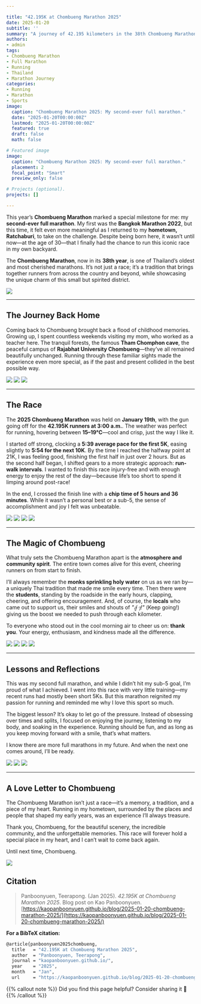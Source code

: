 ```yaml
---

title: "42.195K at Chombueng Marathon 2025"
date: 2025-01-20
subtitle: ''
summary: "A journey of 42.195 kilometers in the 38th Chombueng Marathon, blending personal nostalgia, local charm, and the triumph of completing my second-ever full marathon."
authors:  
- admin  
tags:  
- Chombueng Marathon
- Full Marathon
- Running
- Thailand
- Marathon Journey
categories:  
- Running
- Marathon
- Sports
image:
  caption: "Chombueng Marathon 2025: My second-ever full marathon."
  date: "2025-01-20T00:00:00Z"  
  lastmod: "2025-01-20T00:00:00Z"  
  featured: true  
  draft: false
  math: false

# Featured image
image:  
  caption: "Chombueng Marathon 2025: My second-ever full marathon."  
  placement: 2  
  focal_point: "Smart"  
  preview_only: false

# Projects (optional).
projects: []

---
```


<!-- {{< toc mobile_only=true is_open=true >}} -->

This year’s **Chombueng Marathon** marked a special milestone for me: my **second-ever full marathon**. My first was the **Bangkok Marathon 2022**, but this time, it felt even more meaningful as I returned to my **hometown, Ratchaburi**, to take on the challenge. Despite being born here, it wasn’t until now—at the age of 30—that I finally had the chance to run this iconic race in my own backyard.

The **Chombueng Marathon**, now in its **38th year**, is one of Thailand’s oldest and most cherished marathons. It’s not just a race; it’s a tradition that brings together runners from across the country and beyond, while showcasing the unique charm of this small but spirited district.

![](https://raw.githubusercontent.com/kaopanboonyuen/kaopanboonyuen.github.io/main/files/CBM2025_MARATHON_42KM/KAO_CBM2025_CERT.png)

---

## The Journey Back Home  

Coming back to Chombueng brought back a flood of childhood memories. Growing up, I spent countless weekends visiting my mom, who worked as a teacher here. The tranquil forests, the famous **Tham Chomphon cave**, the peaceful campus of **Rajabhat University Chombueng**—they’ve all remained beautifully unchanged. Running through these familiar sights made the experience even more special, as if the past and present collided in the best possible way.

![](https://raw.githubusercontent.com/kaopanboonyuen/kaopanboonyuen.github.io/main/files/CBM2025_MARATHON_42KM/KAO_CBM2025_STAR01.png)
![](https://raw.githubusercontent.com/kaopanboonyuen/kaopanboonyuen.github.io/main/files/CBM2025_MARATHON_42KM/KAO_CBM2025_STAR02.png)
![](https://raw.githubusercontent.com/kaopanboonyuen/kaopanboonyuen.github.io/main/files/CBM2025_MARATHON_42KM/KAO_CBM2025_STAR03.png)

---

## The Race  

The **2025 Chombueng Marathon** was held on **January 19th**, with the gun going off for the **42.195K runners at 3:00 a.m.**. The weather was perfect for running, hovering between **15–19°C**—cool and crisp, just the way I like it.

I started off strong, clocking a **5:39 average pace for the first 5K**, easing slightly to **5:54 for the next 10K**. By the time I reached the halfway point at 21K, I was feeling good, finishing the first half in just over 2 hours. But as the second half began, I shifted gears to a more strategic approach: **run-walk intervals**. I wanted to finish this race injury-free and with enough energy to enjoy the rest of the day—because life’s too short to spend it limping around post-race!

In the end, I crossed the finish line with a **chip time of 5 hours and 36 minutes**. While it wasn’t a personal best or a sub-5, the sense of accomplishment and joy I felt was unbeatable.

![](https://raw.githubusercontent.com/kaopanboonyuen/kaopanboonyuen.github.io/main/files/CBM2025_MARATHON_42KM/CB_MARATHON_001.jpg)
![](https://raw.githubusercontent.com/kaopanboonyuen/kaopanboonyuen.github.io/main/files/CBM2025_MARATHON_42KM/CB_MARATHON_002_01.jpg)
![](https://raw.githubusercontent.com/kaopanboonyuen/kaopanboonyuen.github.io/main/files/CBM2025_MARATHON_42KM/CB_MARATHON_004_2.jpg)
![](https://raw.githubusercontent.com/kaopanboonyuen/kaopanboonyuen.github.io/main/files/CBM2025_MARATHON_42KM/CB_MARATHON_006_02.jpg)


---

## The Magic of Chombueng  

What truly sets the Chombueng Marathon apart is the **atmosphere and community spirit**. The entire town comes alive for this event, cheering runners on from start to finish.

I’ll always remember the **monks sprinkling holy water** on us as we ran by—a uniquely Thai tradition that made me smile every time. Then there were the **students**, standing by the roadside in the early hours, clapping, cheering, and offering encouragement. And, of course, the **locals** who came out to support us, their smiles and shouts of _"สู้ ๆ!"_ (Keep going!) giving us the boost we needed to push through each kilometer.

To everyone who stood out in the cool morning air to cheer us on: **thank you**. Your energy, enthusiasm, and kindness made all the difference.

![](https://raw.githubusercontent.com/kaopanboonyuen/kaopanboonyuen.github.io/main/files/CBM2025_MARATHON_42KM/CB_MARATHON_011.jpg)
![](https://raw.githubusercontent.com/kaopanboonyuen/kaopanboonyuen.github.io/main/files/CBM2025_MARATHON_42KM/CB_MARATHON_012.jpg)
![](https://raw.githubusercontent.com/kaopanboonyuen/kaopanboonyuen.github.io/main/files/CBM2025_MARATHON_42KM/CB_MARATHON_013.jpg)
![](https://raw.githubusercontent.com/kaopanboonyuen/kaopanboonyuen.github.io/main/files/CBM2025_MARATHON_42KM/CB_MARATHON_014.jpg)

---

## Lessons and Reflections  

This was my second full marathon, and while I didn’t hit my sub-5 goal, I’m proud of what I achieved. I went into this race with very little training—my recent runs had mostly been short 5Ks. But this marathon reignited my passion for running and reminded me why I love this sport so much.

The biggest lesson? It’s okay to let go of the pressure. Instead of obsessing over times and splits, I focused on enjoying the journey, listening to my body, and soaking in the experience. Running should be fun, and as long as you keep moving forward with a smile, that’s what matters.

I know there are more full marathons in my future. And when the next one comes around, I’ll be ready.

![](https://raw.githubusercontent.com/kaopanboonyuen/kaopanboonyuen.github.io/main/files/CBM2025_MARATHON_42KM/IMG_0612.JPG)
![](https://raw.githubusercontent.com/kaopanboonyuen/kaopanboonyuen.github.io/main/files/CBM2025_MARATHON_42KM/IMG_0613.JPG)
![](https://raw.githubusercontent.com/kaopanboonyuen/kaopanboonyuen.github.io/main/files/CBM2025_MARATHON_42KM/IMG_0438.jpg)


---

## A Love Letter to Chombueng  

The Chombueng Marathon isn’t just a race—it’s a memory, a tradition, and a piece of my heart. Running in my hometown, surrounded by the places and people that shaped my early years, was an experience I’ll always treasure.

Thank you, Chombueng, for the beautiful scenery, the incredible community, and the unforgettable memories. This race will forever hold a special place in my heart, and I can’t wait to come back again.

Until next time, Chombueng.

![](https://raw.githubusercontent.com/kaopanboonyuen/kaopanboonyuen.github.io/main/files/CBM2025_MARATHON_42KM/IMG_0614.jpg)

## Citation

> Panboonyuen, Teerapong. (Jan 2025). *42.195K at Chombueng Marathon 2025*. Blog post on Kao Panboonyuen. [https://kaopanboonyuen.github.io/blog/2025-01-20-chombueng-marathon-2025/](https://kaopanboonyuen.github.io/blog/2025-01-20-chombueng-marathon-2025/)

**For a BibTeX citation:**

```bash
@article{panboonyuen2025chombueng,
  title   = "42.195K at Chombueng Marathon 2025",
  author  = "Panboonyuen, Teerapong",
  journal = "kaopanboonyuen.github.io/",
  year    = "2025",
  month   = "Jan",
  url     = "https://kaopanboonyuen.github.io/blog/2025-01-20-chombueng-marathon-2025/"}
```

{{% callout note %}}
Did you find this page helpful? Consider sharing it 🙌
{{% /callout %}}